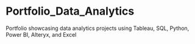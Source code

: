 # Portfolio_Data_Analytics
Portfolio showcasing data analytics projects using Tableau, SQL, Python, Power BI, Alteryx, and Excel
